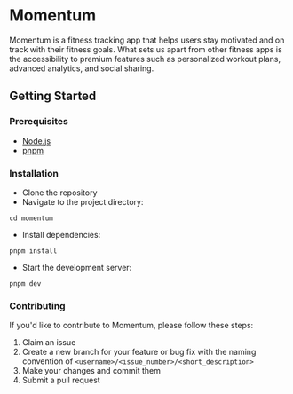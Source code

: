 # Momentum
Momentum is a fitness tracking app that helps users stay motivated and on track with their fitness goals. What sets us apart from other fitness apps is the accessibility to premium features such as personalized workout plans, advanced analytics, and social sharing.

## Getting Started

### Prerequisites
- [Node.js](https://nodejs.org/en/download)
- [pnpm](https://pnpm.io/installation)

### Installation
- Clone the repository
- Navigate to the project directory:
```shell
cd momentum
```
- Install dependencies:
```shell
pnpm install
```
- Start the development server:
```shell
pnpm dev
```

### Contributing
If you'd like to contribute to Momentum, please follow these steps:
1. Claim an issue
2. Create a new branch for your feature or bug fix with the naming convention of `<username>/<issue_number>/<short_description>`
3. Make your changes and commit them
4. Submit a pull request
